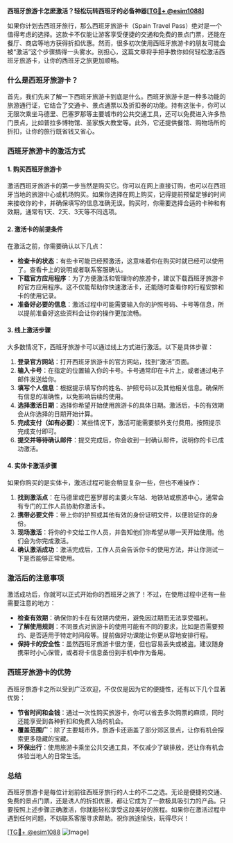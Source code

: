 **西班牙旅游卡怎麽激活？轻松玩转西班牙的必备神器[[TG💪+ @esim1088](https://t.me/s/esim1088)]**

如果你计划去西班牙旅行，那么西班牙旅游卡（Spain Travel Pass）绝对是一个值得考虑的选择。这款卡不仅能让游客享受便捷的交通和免费的景点门票，还能在餐厅、商店等地方获得折扣优惠。然而，很多初次使用西班牙旅游卡的朋友可能会被“激活”这个步骤搞得一头雾水。别担心，这篇文章将手把手教你如何轻松激活西班牙旅游卡，让你的西班牙之旅更加顺畅。

### 什么是西班牙旅游卡？

首先，我们先来了解一下西班牙旅游卡到底是什么。西班牙旅游卡是一种多功能的旅游通行证，它结合了交通卡、景点通票以及折扣券的功能。持有这张卡，你可以无限次乘坐马德里、巴塞罗那等主要城市的公共交通工具，还可以免费进入许多热门景点，比如普拉多博物馆、圣家族大教堂等。此外，它还提供餐馆、购物场所的折扣，让你的旅行既省钱又省心。

### 西班牙旅游卡的激活方式

#### 1. 购买西班牙旅游卡

激活西班牙旅游卡的第一步当然是购买它。你可以在网上直接订购，也可以在西班牙当地的旅游中心或机场购买。如果你选择在网上购买，记得提前预留足够的时间来接收你的卡，并确保填写的信息准确无误。购买时，你需要选择合适的卡种和有效期，通常有1天、2天、3天等不同选项。

#### 2. 激活卡的前提条件

在激活之前，你需要确认以下几点：

- **检查卡的状态**：有些卡可能已经预激活，这意味着你在购买时就已经可以使用了。查看卡上的说明或者联系客服确认。
- **下载官方应用程序**：为了方便激活和管理你的旅游卡，建议下载西班牙旅游卡的官方应用程序。这不仅能帮助你快速激活卡，还能随时查看你的行程安排和卡的使用记录。
- **准备好必要的信息**：激活过程中可能需要输入你的护照号码、卡号等信息，所以提前准备好这些资料会让你的操作更加流畅。

#### 3. 线上激活步骤

大多数情况下，西班牙旅游卡可以通过线上方式进行激活。以下是具体步骤：

1. **登录官方网站**：打开西班牙旅游卡的官方网站，找到“激活”页面。
2. **输入卡号**：在指定的位置输入你的卡号。卡号通常印在卡片上，或者通过电子邮件发送给你。
3. **填写个人信息**：根据提示填写你的姓名、护照号码以及其他相关信息。确保所有信息的准确性，以免影响后续的使用。
4. **选择激活日期**：选择你希望开始使用旅游卡的具体日期。激活后，卡的有效期会从你选择的日期开始计算。
5. **完成支付（如有必要）**：某些情况下，激活可能需要额外支付费用。按照提示完成支付即可。
6. **提交并等待确认邮件**：提交完成后，你会收到一封确认邮件，说明你的卡已成功激活。

#### 4. 实体卡激活步骤

如果你购买的是实体卡，激活过程可能会稍显复杂一些，但也不难操作：

1. **找到激活点**：在马德里或巴塞罗那的主要火车站、地铁站或旅游中心，通常会有专门的工作人员协助你激活卡。
2. **携带必要文件**：带上你的护照或其他有效的身份证明文件，以便验证你的身份。
3. **现场激活**：将你的卡交给工作人员，并告知他们你希望从哪一天开始使用。他们会为你完成激活。
4. **确认激活成功**：激活完成后，工作人员会告诉你卡的使用方法，并让你测试一下是否能够正常使用。

### 激活后的注意事项

激活成功后，你就可以正式开始你的西班牙之旅了！不过，在使用过程中还有一些需要注意的地方：

- **检查有效期**：确保你的卡在有效期内使用，避免因过期而无法享受福利。
- **了解使用规则**：不同景点对旅游卡的使用可能有不同的要求，比如是否需要预约、是否适用于特定时间段等。提前做好功课能让你更从容地安排行程。
- **保持卡的安全性**：虽然西班牙旅游卡很方便，但也容易丢失或被盗。建议随身携带时小心保管，或者将卡信息备份到手机中作为备用。

### 西班牙旅游卡的优势

西班牙旅游卡之所以受到广泛欢迎，不仅仅是因为它的便捷性，还有以下几个显著优势：

- **节省时间和金钱**：通过一次性购买旅游卡，你可以省去多次购票的麻烦，同时还能享受到各种折扣和免费入场的机会。
- **覆盖范围广**：除了主要城市外，旅游卡还涵盖了部分郊区景点，让你有机会探索更多隐藏的宝藏。
- **环保出行**：使用旅游卡乘坐公共交通工具，不仅减少了碳排放，还让你有机会体验当地人的日常生活。

### 总结

西班牙旅游卡是每位计划前往西班牙旅行的人士的不二之选。无论是便捷的交通、免费的景点门票，还是诱人的折扣优惠，都让它成为了一款极具吸引力的产品。只要按照上述步骤正确激活，你就能轻松享受这段美好的旅程。如果你在激活过程中遇到任何问题，不妨联系客服寻求帮助。祝你旅途愉快，玩得尽兴！

[[TG💪+ @esim1088](https://t.me/s/esim1088) ![Image](https://i.postimg.cc/4NQfJmqS/Snipaste-2025-05-13-00-14-12.png)]